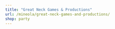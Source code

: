 ```yaml
---
title: "Great Neck Games & Productions"
url: /mineola/great-neck-games-and-productions/
shop: party
---
```

